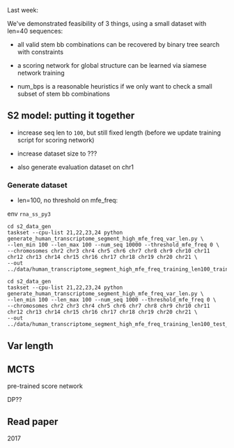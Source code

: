 Last week:

We've demonstrated feasibility of 3 things, using a small dataset with len=40 sequences:

- all valid stem bb combinations can be recovered by binary tree search with constraints

- a scoring network for global structure can be learned via siamese network training

- num_bps is a reasonable heuristics if we only want to check a small subset of stem bb combinations


## S2 model: putting it together

- increase seq len to `100`, but still fixed length (before we update training script for scoring network)

- increase dataset size to ???

- also generate evaluation dataset on chr1

### Generate dataset

- len=100, no threshold on mfe_freq:

env `rna_ss_py3`

```
cd s2_data_gen
taskset --cpu-list 21,22,23,24 python generate_human_transcriptome_segment_high_mfe_freq_var_len.py \
--len_min 100 --len_max 100 --num_seq 10000 --threshold_mfe_freq 0 \
--chromosomes chr2 chr3 chr4 chr5 chr6 chr7 chr8 chr9 chr10 chr11 chr12 chr13 chr14 chr15 chr16 chr17 chr18 chr19 chr20 chr21 \
--out ../data/human_transcriptome_segment_high_mfe_freq_training_len100_train_10000.pkl.gz
```


```
cd s2_data_gen
taskset --cpu-list 21,22,23,24 python generate_human_transcriptome_segment_high_mfe_freq_var_len.py \
--len_min 100 --len_max 100 --num_seq 1000 --threshold_mfe_freq 0 \
--chromosomes chr2 chr3 chr4 chr5 chr6 chr7 chr8 chr9 chr10 chr11 chr12 chr13 chr14 chr15 chr16 chr17 chr18 chr19 chr20 chr21 \
--out ../data/human_transcriptome_segment_high_mfe_freq_training_len100_test_1000.pkl.gz
```


## Var length



## MCTS

pre-trained score network

DP??




## Read paper

2017




